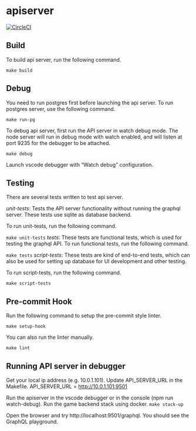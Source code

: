# apiserver

[![CircleCI](https://circleci.com/gh/New-Voyager/apiserver.svg?style=svg&circle-token=332b6c164df3a333a6d6e14282ca317d0c52abe5)](https://app.circleci.com/pipelines/github/New-Voyager/apiserver)

## Build

To build api server, run the following command.

``
make build
``

## Debug

You need to run postgres first before launching the api server. To run postgres server, use the following command.

``
make run-pg
`` 

To debug api server, first run the API server in watch debug mode. The node server will run in debug mode with watch enabled, and will listen at port 9235 for the debugger to be attached. 

``
make debug
``

Launch vscode debugger with “Watch debug” configuration.


## Testing

There are several tests written to test api server. 

*unit-tests*: Tests the API server functionality without running the graphql server. These tests use sqlite as database backend.

To run unit-tests, run the following command.

``
  make unit-tests
``
*tests*: These tests are functional tests, which is used for testing the graphql API.
To run functional tests, run the following command.

``
  make tests
``
*script-tests*: These tests are kind of end-to-end tests, which can also be used for setting up database for UI development and other testing.  

To run script-tests, run the following command.

``
  make script-tests
``


## Pre-commit Hook

Run the following command to setup the pre-commit style linter.

``
make setup-hook
``

You can also run the linter manually.

``
make lint
``
## Running API server in debugger
Get your local ip address (e.g. 10.0.1.101). Update API_SERVER_URL in the Makefile.
API_SERVER_URL = http://10.0.1.101:9501

Run the apiserver in the vscode debugger or in the console (npm run watch-debug).
Run the game backend stack using docker.
``
make stack-up
``

Open the browser and try http://localhost:9501/graphql. You should see the GraphQL playground.
